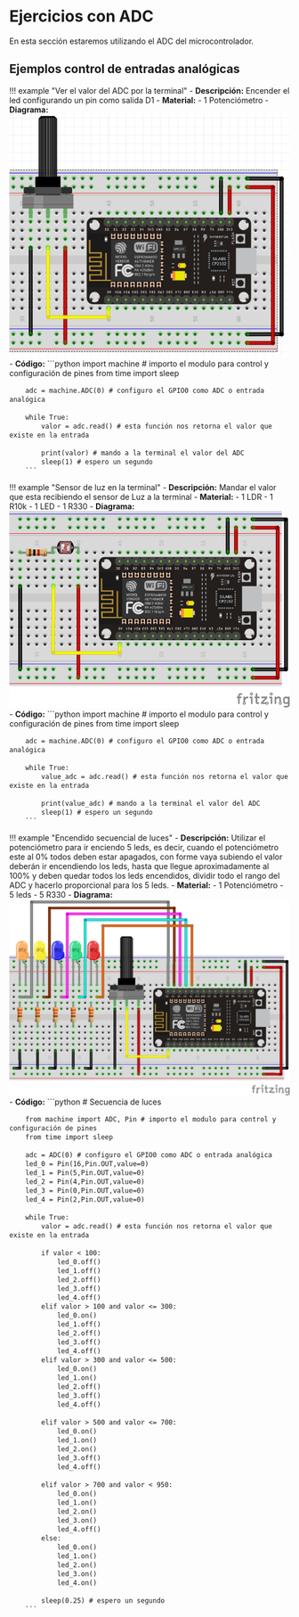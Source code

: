 # Ejercicios con ADC

En esta sección estaremos utilizando el ADC del microcontrolador.

## Ejemplos control de entradas analógicas

!!! example "Ver el valor del ADC por la terminal"
    - **Descripción:** Encender el led configurando un pin como salida D1
    - **Material:** 
        - 1 Potenciómetro
    - **Diagrama:** <br>![adc_1](imgs/adc_0.png)
    - **Código:** 
        ```python
        import machine # importo el modulo para control y configuración de pines
        from time import sleep

        adc = machine.ADC(0) # configuro el GPIO0 como ADC o entrada analógica
        
        while True:
            valor = adc.read() # esta función nos retorna el valor que existe en la entrada

            print(valor) # mando a la terminal el valor del ADC
            sleep(1) # espero un segundo
        ```

!!! example "Sensor de luz en la terminal"
    - **Descripción:** Mandar el valor que esta recibiendo el sensor de Luz a la terminal
    - **Material:** 
        - 1 LDR
        - 1 R10k
        - 1 LED
        - 1 R330
    - **Diagrama:** <br>![adc_1](imgs/ldr_1.png)
    - **Código:** 
        ```python
        import machine # importo el modulo para control y configuración de pines
        from time import sleep

        adc = machine.ADC(0) # configuro el GPIO0 como ADC o entrada analógica
        
        while True:
            value_adc = adc.read() # esta función nos retorna el valor que existe en la entrada

            print(value_adc) # mando a la terminal el valor del ADC
            sleep(1) # espero un segundo
        ```

!!! example "Encendido secuencial de luces"
    - **Descripción:** Utilizar el potenciómetro para ir enciendo 5 leds, es decir, cuando el potenciómetro este al 0% todos deben estar apagados, con forme vaya subiendo el valor deberán ir encendiendo los leds, hasta que llegue aproximadamente al 100% y deben quedar todos los leds encendidos, dividir todo el rango del ADC y hacerlo proporcional para los 5 leds.
    - **Material:** 
        - 1 Potenciómetro
        - 5 leds
        - 5 R330
    - **Diagrama:** <br>![adc_1](imgs/adc_sec_led.png)
    - **Código:** 
        ```python
        # Secuencia de luces

        from machine import ADC, Pin # importo el modulo para control y configuración de pines
        from time import sleep

        adc = ADC(0) # configuro el GPIO0 como ADC o entrada analógica
        led_0 = Pin(16,Pin.OUT,value=0)
        led_1 = Pin(5,Pin.OUT,value=0)
        led_2 = Pin(4,Pin.OUT,value=0)
        led_3 = Pin(0,Pin.OUT,value=0)
        led_4 = Pin(2,Pin.OUT,value=0)

        while True:
            valor = adc.read() # esta función nos retorna el valor que existe en la entrada
            
            if valor < 100:
                led_0.off()
                led_1.off()
                led_2.off()
                led_3.off()
                led_4.off()
            elif valor > 100 and valor <= 300:
                led_0.on()
                led_1.off()
                led_2.off()
                led_3.off()
                led_4.off()
            elif valor > 300 and valor <= 500:
                led_0.on()
                led_1.on()
                led_2.off()
                led_3.off()
                led_4.off()
                
            elif valor > 500 and valor <= 700:
                led_0.on()
                led_1.on()
                led_2.on()
                led_3.off()
                led_4.off()
                
            elif valor > 700 and valor < 950:
                led_0.on()
                led_1.on()
                led_2.on()
                led_3.on()
                led_4.off()
            else:        
                led_0.on()
                led_1.on()
                led_2.on()
                led_3.on()
                led_4.on()
                
            sleep(0.25) # espero un segundo
        ```